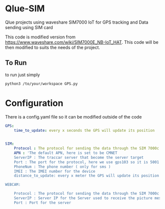 # Qlue-SIM
Qlue projects using waveshare SIM7000 IoT for GPS tracking and Data sending using SIM card

This code is modified version from https://www.waveshare.com/wiki/SIM7000E_NB-IoT_HAT. This code will be then modified to suits
the needs of the project.

## To Run
to run just simply
```python3
python3 /to/your/workspace GPS.py
```

# Configuration
There is a config.yaml file so it can be modified outside of the code
```yaml
GPS:
    time_to_update: every x seconds the GPS will update its position
    

SIM:
    Protocol : The protocol for sending the data through the SIM 7000c
    APN : 'The default APN, here is set to be CMNET
    ServerIP : The traccar server that become the server target
    Port : The port for the protocol, here we use gps103 so it is 5001
    PhoneNum : The phone number ( only for sms )
    IMEI : The IMEI number for the device
    distance_to_update: every x meter the GPS will update its position

WEBCAM:

    Protocol : The protocol for sending the data through the SIM 7000c
    ServerIP : Server IP for the Server used to receive the picture message
    Port : Port for the server
    
```
